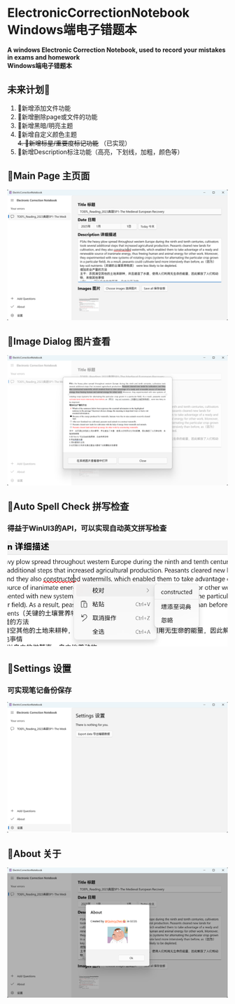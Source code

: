 # ElectronicCorrectionNotebook Windows端电子错题本
**A windows Electronic Correction Notebook, used to record your mistakes in exams and homework   
Windows端电子错题本**

## 未来计划🚩   
1. 🎁新增添加文件功能 
2. 🎁新增删除page或文件的功能  
3. 🎁新增黑暗/明亮主题   
4. 🎁新增自定义颜色主题   
~~4. 🎁新增标星/重要度标记功能~~ （已实现） 
5. 🎁新增Description标注功能（高亮，下划线，加粗，颜色等）   

## 🎁Main Page 主页面
![image](gitImage/page1.png)

## 🎁Image Dialog 图片查看
![image](gitImage/imageDialog1.png)

## 🎁Auto Spell Check 拼写检查
### 得益于WinUI3的API，可以实现自动英文拼写检查
![image](gitImage/correction1.png)

## 🎁Settings 设置
### 可实现笔记备份保存
![image](gitImage/settingExport1.png)

## 🎁About 关于
![image](gitImage/about1.png)
